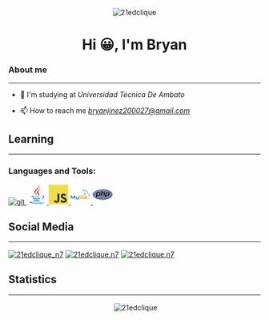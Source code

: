 <p align="center"> <img src="https://img.freepik.com/premium-vector/coding-system-banner_87720-2994.jpg?w=2000" alt="21edclique" /> </p>

<h1 align="center">Hi 😀, I'm Bryan</h1>

### About me
***

- 🔭 I'm  studying at *Universidad Técnica De Ambato*

- 📫 How to reach me *bryanjinez200027@gmail.com*


## Learning
***
<h3 align="left">Languages and Tools:</h3>
<p align="left"> <a href="https://git-scm.com/" target="_blank" rel="noreferrer"> <img src="https://www.vectorlogo.zone/logos/git-scm/git-scm-icon.svg" alt="git" width="40" height="40"/> </a> <a href="https://www.java.com" target="_blank" rel="noreferrer"> <img src="https://raw.githubusercontent.com/devicons/devicon/master/icons/java/java-original.svg" alt="java" width="40" height="40"/> </a> <a href="https://developer.mozilla.org/en-US/docs/Web/JavaScript" target="_blank" rel="noreferrer"> <img src="https://raw.githubusercontent.com/devicons/devicon/master/icons/javascript/javascript-original.svg" alt="javascript" width="40" height="40"/> </a>
  <a href="https://www.mysql.com/" target="_blank" rel="noreferrer"> <img src="https://raw.githubusercontent.com/devicons/devicon/master/icons/mysql/mysql-original-wordmark.svg" alt="mysql" width="40" height="40"/> </a>  
  <a href="https://www.php.net" target="_blank" rel="noreferrer"> <img src="https://raw.githubusercontent.com/devicons/devicon/master/icons/php/php-original.svg" alt="php" width="40" height="40"/> </a> </p>





## Social Media
***
<p align="left">
 <a href="https://www.linkedin.com/in/bryan-jinez-857941139/" target="blank"><img align="center" src="https://upload.wikimedia.org/wikipedia/commons/thumb/f/f8/LinkedIn_icon_circle.svg/800px-LinkedIn_icon_circle.svg.png" alt="21edclique_n7" height="30" width="40" /></a>
<a href="https://www.instagram.com/bryan_mimi27/" target="blank"><img align="center" src="https://raw.githubusercontent.com/rahuldkjain/github-profile-readme-generator/master/src/images/icons/Social/instagram.svg" alt="21edclique.n7" height="30" width="40" /></a>
    <a href="https://github.com/21edclique" target="blank"><img align="center" src="https://raw.githubusercontent.com/rahuldkjain/github-profile-readme-generator/master/src/images/icons/Social/github.svg" alt="21edclique.n7" height="30" width="40" /></a>
</p>

## Statistics
***


<p align="center">&nbsp;<img align="center" src="https://github-readme-stats.vercel.app/api?username=21edclique&show_icons=true&locale=en" alt="21edclique" /></p>


